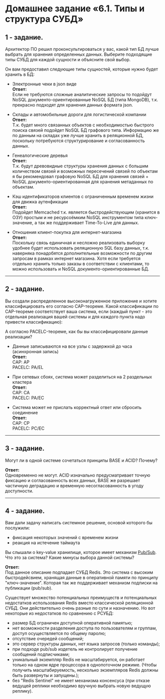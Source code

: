 # Домашнее задание «6.1. Типы и структура СУБД»

## 1 - задание.    
Архитектор ПО решил проконсультироваться у вас, какой тип БД 
лучше выбрать для хранения определенных данных.
Выберите подходящие типы СУБД для каждой сущности и объясните свой выбор. 

Он вам предоставил следующие типы сущностей, которые нужно будет хранить в БД:

- Электронные чеки в json виде    
**Ответ:**    
Если не требуются сложные аналитические запросы то подойдут NoSQL документо-ориентированные NoSQL БД (типа MongoDB), т.к. прекрасно подходят для хранения данных формата json. 

- Склады и автомобильные дороги для логистической компании    
**Ответ:**    
Т.к. будет много связанных объектов с необходимостью быстрого поиска связей подойдет NoSQL БД графового типа. Информацию же по данным на складах уже лучше хранить в реляционной БД, поскольку потребуются структурирование и согласованность данных.

- Генеалогические деревья    
**Ответ:**    
Т.к. будут древовидные структуры хранения данных с большим количеством связей и возможных пересечений связей по объектам я бы рекомендовал графовую NoSQL БД для хранения связей + NoSQL документо-ориентированная для хранения метаданных по объектам.

- Кэш идентификаторов клиентов с ограниченным временем жизни для движка аутенфикации    
**Ответ:**    
Подойдет Memcached т.к. является быстродействующим (хранится в ОЗУ) простым и не ресурсоёмким NoSQL инструментом типа ключ-значение, а так же поддерживает Time-To-Live для данных.

- Отношения клиент-покупка для интернет-магазина    
**Ответ:**    
Поскольку связь единичная и несложно реализовать выборку удобнее будет использовать реляционную SQL базу данных, т.к. наверняка понадобятся дополнительные возможности по другим запросам в рамках интернет магазина. Хотя если требуется отдельно хранить только заказы в соответствии с клиентами, то можно использовать и NoSQL документо-ориентированные БД.  

---

## 2 - задание.    
Вы создали распределенное высоконагруженное приложение и хотите классифицировать его согласно 
CAP-теореме. Какой классификации по CAP-теореме соответствует ваша система, если 
(каждый пункт - это отдельная реализация вашей системы и для каждого пункта надо привести классификацию):

А согласно PACELC-теореме, как бы вы классифицировали данные реализации?    

- Данные записываются на все узлы с задержкой до часа (асинхронная запись)    
**Ответ:**    
CAP: AP    
PACELC: PA/EL

- При сетевых сбоях, система может разделиться на 2 раздельных кластера    
**Ответ:**    
CAP: CA    
PACELC: PA/EC

- Система может не прислать корректный ответ или сбросить соединение    
**Ответ:**    
CAP: CP    
PACELC: PC/EC

---

## 3 - задание.    
Могут ли в одной системе сочетаться принципы BASE и ACID? Почему?

**Ответ:**    
Одновременно не могут. ACID изначально предусматривает точную фиксацию и согласованность всех данных, BASE же разрешает частичную деградацию и временную несогласованность в угоду доступности.

---

## 4 - задание.    
Вам дали задачу написать системное решение, основой которого бы послужили:

- фиксация некоторых значений с временем жизни
- реакция на истечение таймаута

Вы слышали о key-value хранилище, которое имеет механизм [Pub/Sub](https://habr.com/ru/post/278237/). 
Что это за система? Какие минусы выбора данной системы?

**Ответ:**    
Под данное описание подпадает СУБД Redis.
Это система с высоким быстродейсвием, хранящая данные в оперативной памяти по принципу "ключ-значение".
Которая так же поддерживает механизм подписки на публикации (pub/sub).

Существует множество потенциальных преимуществ и потенциальных недостатков использования Redis 
вместо классической реляционной СУБД. Они действительно очень разные по сути и назначению. 
Но вот некоторые из недостатков по сравнению с РСУБД:    
- размер БД ограничен доступной оперативной памятью;    
- нет возможности разделения доступа по пользователям и группам, доступ осуществляется по общему паролю;   
- отсутствие очередей сообщений;   
- это сервер структуры данных, нет языка запросов (только команды);
- при подходе pub/sub издетель не контролирует получение сообщений подписчиками;    
- уникальный экземпляр Redis не масштабируется, он работает только на одном ядре процессора в однопоточном режиме. (Чтобы получить масштабируемость, несколько экземпляров Redis должны быть развернуты и запущены.);
- без "Redis Sentinel" не имеет механизма консенсуса (при отказе ведущей реплики необходимо вручную выбрать новую ведущую реплику).
